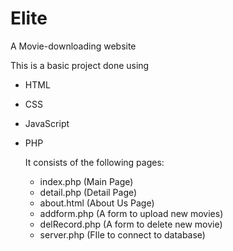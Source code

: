 # Elite
A Movie-downloading website


This is a basic project done using
- HTML
- CSS
- JavaScript
- PHP

  It consists of the following pages:
  - index.php  (Main Page)
  - detail.php (Detail Page)
  - about.html  (About Us Page)
  - addform.php (A form to upload new movies)
  - delRecord.php (A form to delete new movie)
  - server.php (FIle to connect to database)
  
